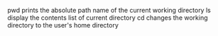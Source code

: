 pwd prints the absolute path name of the current working directory
ls display the contents list of current directory
cd changes the working directory to the user's home directory
